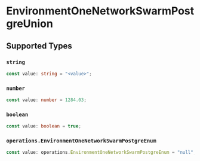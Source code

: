# EnvironmentOneNetworkSwarmPostgreUnion


## Supported Types

### `string`

```typescript
const value: string = "<value>";
```

### `number`

```typescript
const value: number = 1284.03;
```

### `boolean`

```typescript
const value: boolean = true;
```

### `operations.EnvironmentOneNetworkSwarmPostgreEnum`

```typescript
const value: operations.EnvironmentOneNetworkSwarmPostgreEnum = "null";
```

